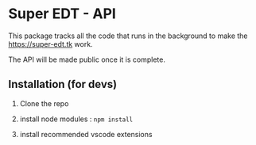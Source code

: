# Super EDT - API

This package tracks all the code that runs in the background to make the https://super-edt.tk work.

The API will be made public once it is complete.

## Installation (for devs)

1. Clone the repo

2. install node modules : `npm install`

3. install recommended vscode extensions
